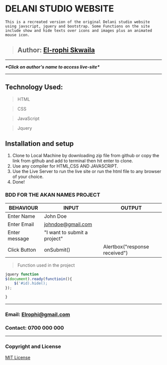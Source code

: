 # DELANI STUDIO WEBSITE

```This is a recreated version of the original Delani studio website using javscript, jquery and bootstrap. Some Functions on the site include show and hide texts over icons and images plus an animated mouse icon.```

>## Author: [El-rophi Skwaila](https://elrophi.github.io/DELANI/.)
---
___\*Click on author's name to access live-site*___

---

## Technology Used: 
>HTML

>CSS

>JavaScript

>Jquery


## Installation and setup
1. Clone to Local Machine by downloading zip file from github or copy the link from github and add to terminal then hit enter to clone.
1. Use any compiler for HTML,CSS AND JAVASCRIPT.
1. Use the Live Server to run the live site or run the html file to any browser of your choice.
1. Done!

### BDD FOR THE AKAN NAMES PROJECT
| BEHAVIOUR  |  INPUT| OUTPUT |
| -----------|-------| ---------|
|Enter Name  | John Doe |
|Enter Email |  johndoe@gmail.com|
|Enter message| "I want to submit a project"|
|Click Button |onSubmit() | Alertbox("response received")|

>Function used in the project

```javascript
jquery function
$(document).ready(functioin(){
    $('#id).hide();
});

}
```
---
### Email: Elrophi@gmail.com
### Contact: 0700 000 000

---

### Copyright and License
[MIT License]("https://github.com/Elrophi/DELANI/blob/master/LICENSE")

